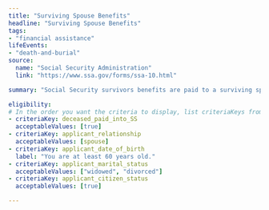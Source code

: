 ```yaml
---
title: "Surviving Spouse Benefits"
headline: "Surviving Spouse Benefits"
tags: 
- "financial assistance"
lifeEvents: 
- "death-and-burial"
source:
  name: "Social Security Administration"
  link: "https://www.ssa.gov/forms/ssa-10.html"

summary: "Social Security survivors benefits are paid to a surviving spouse of eligible workers, and under certain circumstances, to a surviving divorced spouse of eligible workers."

eligibility:
# In the order you want the criteria to display, list criteriaKeys from the csv here, each followed by a comma-separated list of which values indicate eligibility for that criteria. Wrap individual values in quotes if they have inner commas.
- criteriaKey: deceased_paid_into_SS
  acceptableValues: [true]
- criteriaKey: applicant_relationship
  acceptableValues: [spouse]
- criteriaKey: applicant_date_of_birth
  label: "You are at least 60 years old."
- criteriaKey: applicant_marital_status
  acceptableValues: ["widowed", "divorced"]
- criteriaKey: applicant_citizen_status
  acceptableValues: [true]

---
```

